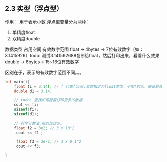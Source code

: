 ## 2.3 实型（浮点型）
作用： 用于表示小数
浮点型变量分为两种：
1. 单精度float
2. 双精度double

数据类型  占用空间 有效数字范围
float -> 4bytes -> 7位有效数字（如： 3.1415926）todo: 测试3.141592688复制给float，然后打印出来，看看什么效果
double -> 8bytes-> 15~16位有效数字

区别在于，表示的有效数字范围不同。。。

```cpp
int main(){
    float fi = 3.14f; // f 代表float,显式指定为float类型，不加f的话，编译器会自动做类型转换,通常加f用来不让编译器自动转换, todo: 测试linux 下默认的数字是 double 类型还是 float 类型。
    double d1 = 3.14;

    // todo: 查找如何配置打印更多的数据
    cout << fi;
    sizeof(fi);
    sizeof(d1);
    
    // 科学计数法,用的比较少。
    float f2 = 3e2; // 3 x 10^2
     cout << f2 ;

     float f3 = 3e-2; // 3 x 0.1^2
     cout << f3;

}
```